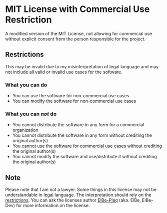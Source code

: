 # MIT License with Commercial Use Restriction
A modified version of the MIT License, not allowing for commercial use without explicit consent from the person responsible for the project.

## Restrictions
This may be invalid due to my misinterpretation of legal language and may not include all valid or invalid use cases for the software.

### What you can do
- You can use the software for non-commercial use cases
- You can modify the software for non-commercial use cases

### What you can *not* do
- You cannot distribute the software in any form for a commercial organization
- You cannot distribute the software in any form without crediting the original author(s)
- You cannot use the software for commercial use cases without crediting the original author(s)
- You cannot modify the software and use/distribute it without crediting the original author(s)

## Note
Please note that I am not a lawyer. Some things in this license may not be understandable in legal language.
The interpretation should rely on the [restrictions](#Restrictions).
You can ask the licenses author [ElBe-Plaq](https://github.com/ElBe-Plaq) (aka. ElBe, ElBe-Dev) for more information on the license.
